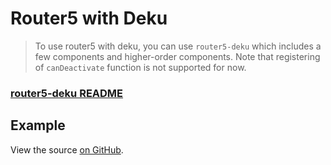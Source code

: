 # Router5 with Deku

> To use router5 with deku, you can use `router5-deku` which includes a few components and higher-order components. Note that registering of `canDeactivate` function is not supported for now.

### [router5-deku README](https://github.com/router5/router5-deku)

## Example

View the source [on GitHub](https://github.com/router5/examples/tree/master/apps/deku).

<div id="app"></div>
